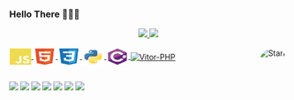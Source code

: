 ### Hello There 🖖🖖🖖

<div align="center">
  <a href="https://https://github.com/vitor502">
  <img height="150em" src="https://github-readme-stats.vercel.app/api?username=vitor502&show_icons=true&theme=dark&include_all_commits=true&count_public=true"/>
    
  <img height="150em" src="https://github-readme-stats.vercel.app/api/top-langs/?username=vitor502&layout=compact&langs_count=7&theme=dark"/>
</div>

<div style="display: inline_block"><br>
  <img align="center" alt="Vitor-Js" height="30" width="40" src="https://raw.githubusercontent.com/devicons/devicon/master/icons/javascript/javascript-plain.svg">
  <img align="center" alt="Vitor-HTML" height="30" width="40" src="https://raw.githubusercontent.com/devicons/devicon/master/icons/html5/html5-original.svg">
  <img align="center" alt="Vitor-CSS" height="30" width="40" src="https://raw.githubusercontent.com/devicons/devicon/master/icons/css3/css3-original.svg">
  <img align="center" alt="Vitor-Python" height="30" width="40" src="https://raw.githubusercontent.com/devicons/devicon/master/icons/python/python-original.svg">
  <img align="center" alt="Vitor-Csharp" height="30" width="40" src="https://raw.githubusercontent.com/devicons/devicon/master/icons/csharp/csharp-original.svg">
  <img align="center" alt="Vitor-PHP" height="30" width="40" src="https://cdn.jsdelivr.net/gh/devicons/devicon/icons/php/php-original.svg">
  
  <img align="right" alt="Stark" height="150" style="border-radius:50px;" src="http://img0.joyreactor.com/pics/post/Iron-Man-Marvel-fandoms-pixel-art-3537833.gif">
  
</div>        

##

  <div>
    <a href="https://www.youtube.com/channel/UCM8bQHRsx4eRboHZXKrCUUA" target="_blank"><img src="https://img.shields.io/badge/YouTube-FF0000?style=for-the-badge&logo=youtube&logoColor=white" target="_blank"></a>
    <a href="https://www.instagram.com/vitorfs518/" target="_blank"><img src="https://img.shields.io/badge/-Instagram-%23E4405F?style=for-the-badge&logo=instagram&logoColor=white" target="_blank"></a>
 <a href="https://discord.gg/aN4uFNPV8j" target="_blank"><img src="https://img.shields.io/badge/Discord-7289DA?style=for-the-badge&logo=discord&logoColor=white" target="_blank"></a> 
  <a href="https://www.linkedin.com/in/vitor-fernandes-84709b235/" target="_blank"><img src="https://img.shields.io/badge/-LinkedIn-%230077B5?style=for-the-badge&logo=linkedin&logoColor=white" target="_blank"></a>
  <a href = "mailto:vitorfs502@gmail.com"><img src="https://img.shields.io/badge/-Gmail-%23333?style=for-the-badge&logo=gmail&logoColor=white" target="_blank"></a>
 <a href="https://round-joggers-4ea.notion.site/Assist-ncia-T-cnica-db692278760143899a30767557f4a4bc" target="_blank"><img src="https://img.shields.io/badge/-Assistência Técnica -7289DA?style=for-the-badge&logo=&logoColor=white"></a>
    <a href="https://round-joggers-4ea.notion.site/6e79eb9a843b47e3bc606310a7edaa16?v=a51e5e41aa4641a4a42e00e7debae6fb" target="_blank"><img src="https://img.shields.io/badge/-Visualizar Estudos -%99999?style=for-the-badge&logo=&logoColor=black"></a>
  </div>
